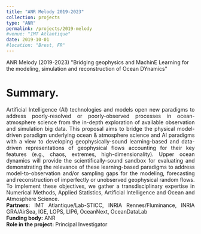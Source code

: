 ```yaml
---
title: "ANR Melody 2019-2023"
collection: projects
type: "ANR"
permalink: /projects/2019-melody
#venue: "IMT Atlantique"
date: 2019-10-01
#location: "Brest, FR"
---
```


ANR Melody (2019-2023) "Bridging geophysics and MachinE Learning for the modeling, simulation and reconstruction of Ocean DYnamics"

Summary. 
======
<div style="text-align: justify"> 
Artificial Intelligence (AI) technologies and models open new paradigms to address poorly-resolved or poorly-observed processes in ocean-atmosphere science from the in-depth exploration of available observation and simulation big data. This proposal aims to bridge the physical model-driven paradigm underlying ocean & atmosphere science and AI paradigms with a view to developing geophysically-sound learning-based and data-driven representations of geophysical flows accounting for their key features (e.g., chaos, extremes, high-dimensionality). Upper ocean dynamics will provide the scientifically-sound sandbox for evaluating and demonstrating the relevance of these learning-based paradigms to address model-to-observation and/or sampling gaps for the modeling, forecasting and reconstruction of imperfectly or unobserved geophysical random flows. To implement these objectives, we gather a transdisciplinary expertise in Numerical Methods, Applied Statistics, Artificial Intelligence and Ocean and Atmosphere Science. </div>

<div style="text-align: justify">
<strong> Partners:</strong>  IMT Atlantique/Lab-STICC, INRIA Rennes/Fluminance, INRIA GRA/AirSea, IGE, LOPS, LIP6, OceanNext, OceanDataLab
</div>
<div style="text-align: justify">
<strong> Funding body:</strong>  ANR
</div>

<div style="text-align: justify">
<strong> Role in the project:</strong>  Principal Investigator
</div>

